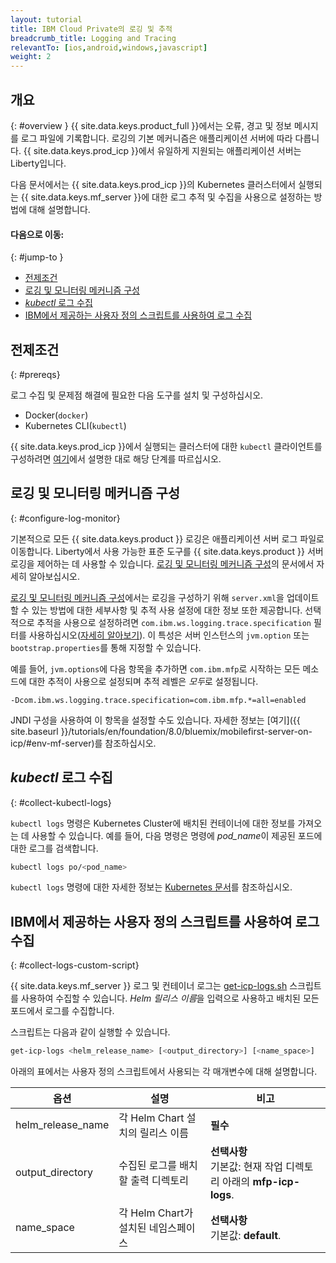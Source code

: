 ```yaml
---
layout: tutorial
title: IBM Cloud Private의 로깅 및 추적
breadcrumb_title: Logging and Tracing
relevantTo: [ios,android,windows,javascript]
weight: 2
---
```

<!-- NLS_CHARSET=UTF-8 -->
## 개요
{: #overview }
{{ site.data.keys.product_full }}에서는 오류, 경고 및 정보 메시지를 로그 파일에 기록합니다. 로깅의 기본 메커니즘은 애플리케이션 서버에 따라 다릅니다. {{ site.data.keys.prod_icp }}에서 유일하게 지원되는 애플리케이션 서버는 Liberty입니다.

다음 문서에서는 {{ site.data.keys.prod_icp }}의 Kubernetes 클러스터에서 실행되는 {{ site.data.keys.mf_server }}에 대한 로그 추적 및 수집을 사용으로 설정하는 방법에 대해 설명합니다.


#### 다음으로 이동:
{: #jump-to }
* [전제조건](#prereqs)
* [로깅 및 모니터링 메커니즘 구성](#configure-log-monitor)
* [*kubectl* 로그 수집](#collect-kubectl-logs)
* [IBM에서 제공하는 사용자 정의 스크립트를 사용하여 로그 수집](#collect-logs-custom-script)


## 전제조건
{: #prereqs}

로그 수집 및 문제점 해결에 필요한 다음 도구를 설치 및 구성하십시오.
* Docker(`docker`)
* Kubernetes CLI(`kubectl`)

{{ site.data.keys.prod_icp }}에서 실행되는 클러스터에 대한 `kubectl` 클라이언트를 구성하려면 [여기](https://www.ibm.com/support/knowledgecenter/en/SSBS6K_2.1.0/manage_cluster/cfc_cli.html)에서 설명한 대로 해당 단계를 따르십시오.


## 로깅 및 모니터링 메커니즘 구성
{: #configure-log-monitor}

기본적으로 모든 {{ site.data.keys.product }} 로깅은 애플리케이션 서버 로그 파일로 이동합니다. Liberty에서 사용 가능한 표준 도구를 {{ site.data.keys.product }} 서버 로깅을 제어하는 데 사용할 수 있습니다. [로깅 및 모니터링 메커니즘 구성](https://www.ibm.com/support/knowledgecenter/en/SSHS8R_8.0.0/com.ibm.worklight.installconfig.doc/admin/r_logging_and_monitoring_mechanisms.html)의 문서에서 자세히 알아보십시오.

[로깅 및 모니터링 메커니즘 구성](https://www.ibm.com/support/knowledgecenter/en/SSHS8R_8.0.0/com.ibm.worklight.installconfig.doc/admin/r_logging_and_monitoring_mechanisms.html)에서는 로깅을 구성하기 위해 `server.xml`을 업데이트할 수 있는 방법에 대한 세부사항 및 추적 사용 설정에 대한 정보 또한 제공합니다. 선택적으로 추적을 사용으로 설정하려면 `com.ibm.ws.logging.trace.specification` 필터를 사용하십시오([자세히 알아보기](https://www.ibm.com/support/knowledgecenter/en/SSEQTP_8.5.5/com.ibm.websphere.wlp.doc/ae/rwlp_logging.html)). 이 특성은 서버 인스턴스의 `jvm.option` 또는 `bootstrap.properties`를 통해 지정할 수 있습니다.

예를 들어, `jvm.options`에 다음 항목을 추가하면 `com.ibm.mfp`로 시작하는 모든 메소드에 대한 추적이 사용으로 설정되며 추적 레벨은 *모두*로 설정됩니다.
```
-Dcom.ibm.ws.logging.trace.specification=com.ibm.mfp.*=all=enabled
```
 JNDI 구성을 사용하여 이 항목을 설정할 수도 있습니다. 자세한 정보는 [여기]({{ site.baseurl }}/tutorials/en/foundation/8.0/bluemix/mobilefirst-server-on-icp/#env-mf-server)를 참조하십시오.


## *kubectl* 로그 수집
{: #collect-kubectl-logs}

`kubectl logs` 명령은 Kubernetes Cluster에 배치된 컨테이너에 대한 정보를 가져오는 데 사용할 수 있습니다. 예를 들어, 다음 명령은 명령에 *pod_name*이 제공된 포드에 대한 로그를 검색합니다.

```bash
kubectl logs po/<pod_name>
```
`kubectl logs` 명령에 대한 자세한 정보는 [Kubernetes 문서](https://kubernetes-v1-4.github.io/docs/user-guide/kubectl/kubectl_logs/)를 참조하십시오.

## IBM에서 제공하는 사용자 정의 스크립트를 사용하여 로그 수집
{: #collect-logs-custom-script}

{{ site.data.keys.mf_server }} 로그 및 컨테이너 로그는 [get-icp-logs.sh](get-icp-logs.sh) 스크립트를 사용하여 수집할 수 있습니다. *Helm 릴리스 이름*을 입력으로 사용하고 배치된 모든 포드에서 로그를 수집합니다.

스크립트는 다음과 같이 실행할 수 있습니다.
```bash
get-icp-logs <helm_release_name> [<output_directory>] [<name_space>]
```
아래의 표에서는 사용자 정의 스크립트에서 사용되는 각 매개변수에 대해 설명합니다.

| 옵션 |설명 | 비고 |
|--------|-------------|---------|
| helm_release_name | 각 Helm Chart 설치의 릴리스 이름 | **필수** |
| output_directory | 수집된 로그를 배치할 출력 디렉토리 | **선택사항**<br/>기본값: 현재 작업 디렉토리 아래의 **mfp-icp-logs**. |
| name_space | 각 Helm Chart가 설치된 네임스페이스 | **선택사항**<br/>기본값: **default**. |
